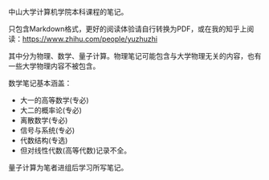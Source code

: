 中山大学计算机学院本科课程的笔记。

只包含Markdown格式，更好的阅读体验请自行转换为PDF，或在我的知乎上阅读：https://www.zhihu.com/people/yuzhuzhi

其中分为物理、数学、量子计算。物理笔记可能包含与大学物理无关的内容，也有一些大学物理内容不被包含。

数学笔记基本涵盖：

* 大一的高等数学(专必)
* 大二的概率论(专必)
* 离散数学(专必)
* 信号与系统(专必)
* 代数结构(专选)
* 但对线性代数(高等代数)记录不全。

量子计算为笔者进组后学习所写笔记。
